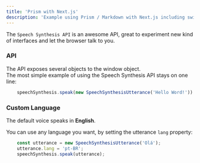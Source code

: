 ```yaml
---
title: 'Prism with Next.js'
description: 'Example using Prism / Markdown with Next.js including switching syntax highlighting themes.'
---
```


The `Speech Synthesis API` is an awesome API, great to experiment new kind of interfaces and let the browser talk to you.

### API

The API exposes several objects to the window object.\
The most simple example of using the Speech Synthesis API stays on one line:

```js
    speechSynthesis.speak(new SpeechSynthesisUtterance('Hello Word!'))
```

### Custom Language

The default voice speaks in **English**.

You can use any language you want, by setting the utterance `lang` property:

```js
    const utterance = new SpeechSynthesisUtterance('Olá');
    utterance.lang = 'pt-BR';
    speechSynthesis.speak(utterance);
```
